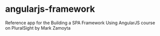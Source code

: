 # angularjs-framework
Reference app for the Building a SPA Framework Using AngularJS course on PluralSight by Mark Zamoyta
